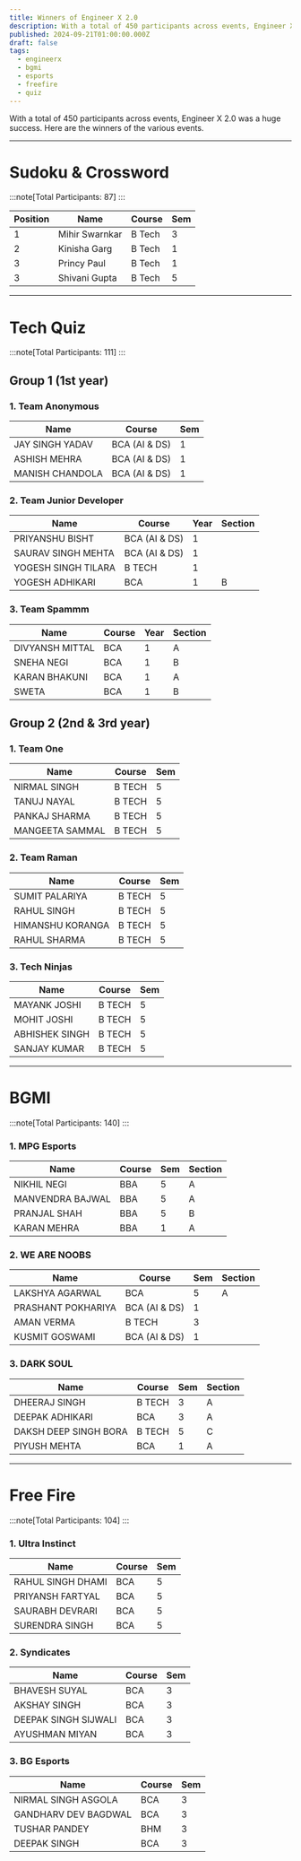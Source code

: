 ```yaml
---
title: Winners of Engineer X 2.0
description: With a total of 450 participants across events, Engineer X 2.0 was a huge success.
published: 2024-09-21T01:00:00.000Z
draft: false
tags:
  - engineerx
  - bgmi
  - esports
  - freefire
  - quiz
---
```


With a total of 450 participants across events, Engineer X 2.0 was a huge
success. Here are the winners of the various events.

---

# Sudoku & Crossword

:::note[Total Participants: 87] :::

| Position | Name           | Course | Sem |
| -------- | -------------- | ------ | --- |
| 1        | Mihir Swarnkar | B Tech | 3   |
| 2        | Kinisha Garg   | B Tech | 1   |
| 3        | Princy Paul    | B Tech | 1   |
| 3        | Shivani Gupta  | B Tech | 5   |

---

# Tech Quiz

:::note[Total Participants: 111] :::

## Group 1 (1st year)

### 1. Team Anonymous

| Name            | Course        | Sem |
| --------------- | ------------- | --- |
| JAY SINGH YADAV | BCA (AI & DS) | 1   |
| ASHISH MEHRA    | BCA (AI & DS) | 1   |
| MANISH CHANDOLA | BCA (AI & DS) | 1   |

### 2. Team Junior Developer

| Name                | Course        | Year | Section |
| ------------------- | ------------- | ---- | ------- |
| PRIYANSHU BISHT     | BCA (AI & DS) | 1    |         |
| SAURAV SINGH MEHTA  | BCA (AI & DS) | 1    |         |
| YOGESH SINGH TILARA | B TECH        | 1    |         |
| YOGESH ADHIKARI     | BCA           | 1    | B       |

### 3. Team Spammm

| Name            | Course | Year | Section |
| --------------- | ------ | ---- | ------- |
| DIVYANSH MITTAL | BCA    | 1    | A       |
| SNEHA NEGI      | BCA    | 1    | B       |
| KARAN BHAKUNI   | BCA    | 1    | A       |
| SWETA           | BCA    | 1    | B       |

## Group 2 (2nd & 3rd year)

### 1. Team One

| Name            | Course | Sem |
| --------------- | ------ | --- |
| NIRMAL SINGH    | B TECH | 5   |
| TANUJ NAYAL     | B TECH | 5   |
| PANKAJ SHARMA   | B TECH | 5   |
| MANGEETA SAMMAL | B TECH | 5   |

### 2. Team Raman

| Name             | Course | Sem |
| ---------------- | ------ | --- |
| SUMIT PALARIYA   | B TECH | 5   |
| RAHUL SINGH      | B TECH | 5   |
| HIMANSHU KORANGA | B TECH | 5   |
| RAHUL SHARMA     | B TECH | 5   |

### 3. Tech Ninjas

| Name           | Course | Sem |
| -------------- | ------ | --- |
| MAYANK JOSHI   | B TECH | 5   |
| MOHIT JOSHI    | B TECH | 5   |
| ABHISHEK SINGH | B TECH | 5   |
| SANJAY KUMAR   | B TECH | 5   |

---

# BGMI

:::note[Total Participants: 140] :::

### 1. MPG Esports

| Name             | Course | Sem | Section |
| ---------------- | ------ | --- | ------- |
| NIKHIL NEGI      | BBA    | 5   | A       |
| MANVENDRA BAJWAL | BBA    | 5   | A       |
| PRANJAL SHAH     | BBA    | 5   | B       |
| KARAN MEHRA      | BBA    | 1   | A       |

### 2. WE ARE NOOBS

| Name               | Course        | Sem | Section |
| ------------------ | ------------- | --- | ------- |
| LAKSHYA AGARWAL    | BCA           | 5   | A       |
| PRASHANT POKHARIYA | BCA (AI & DS) | 1   |         |
| AMAN VERMA         | B TECH        | 3   |         |
| KUSMIT GOSWAMI     | BCA (AI & DS) | 1   |         |

### 3. DARK SOUL

| Name                  | Course | Sem | Section |
| --------------------- | ------ | --- | ------- |
| DHEERAJ SINGH         | B TECH | 3   | A       |
| DEEPAK ADHIKARI       | BCA    | 3   | A       |
| DAKSH DEEP SINGH BORA | B TECH | 5   | C       |
| PIYUSH MEHTA          | BCA    | 1   | A       |

---

# Free Fire

:::note[Total Participants: 104] :::

### 1. Ultra Instinct

| Name              | Course | Sem |
| ----------------- | ------ | --- |
| RAHUL SINGH DHAMI | BCA    | 5   |
| PRIYANSH FARTYAL  | BCA    | 5   |
| SAURABH DEVRARI   | BCA    | 5   |
| SURENDRA SINGH    | BCA    | 5   |

### 2. Syndicates

| Name                 | Course | Sem |
| -------------------- | ------ | --- |
| BHAVESH SUYAL        | BCA    | 3   |
| AKSHAY SINGH         | BCA    | 3   |
| DEEPAK SINGH SIJWALI | BCA    | 3   |
| AYUSHMAN MIYAN       | BCA    | 3   |

### 3. BG Esports

| Name                 | Course | Sem |
| -------------------- | ------ | --- |
| NIRMAL SINGH ASGOLA  | BCA    | 3   |
| GANDHARV DEV BAGDWAL | BCA    | 3   |
| TUSHAR PANDEY        | BHM    | 3   |
| DEEPAK SINGH         | BCA    | 3   |
